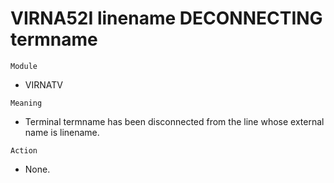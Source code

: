 # VIRNA52I linename DECONNECTING termname

`Module`
- VIRNATV

`Meaning`
- Terminal termname has been disconnected from the line whose external name is linename.

`Action`
- None.
